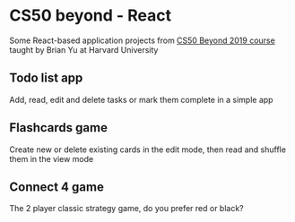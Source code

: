 # CS50 beyond - React 
Some React-based application projects from [CS50 Beyond 2019 course](https://cs50.harvard.edu/beyond/2019/) taught by Brian Yu at Harvard University
## Todo list app
Add, read, edit and delete tasks or mark them complete in a simple app
## Flashcards game
Create new or delete existing cards in the edit mode, then read and shuffle them in the view mode
## Connect 4 game
The 2 player classic strategy game, do you prefer red or black?
